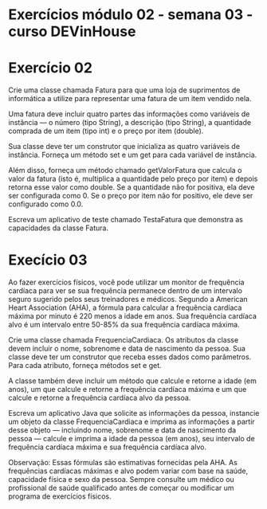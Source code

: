 
# Exercícios módulo 02 - semana 03 - curso DEVinHouse


# Exercício 02 

Crie uma classe chamada Fatura para que uma loja de suprimentos de informática a utilize para representar uma fatura de um item vendido nela.

Uma fatura deve incluir quatro partes das informações como variáveis de instância — o número (tipo String), a descrição (tipo String), a quantidade comprada de um item (tipo int) e o preço por item (double).

Sua classe deve ter um construtor que inicializa as quatro variáveis de instância. Forneça um método set e um get para cada variável de instância.

Além disso, forneça um método chamado getValorFatura que calcula o valor da fatura (isto é, multiplica a quantidade pelo preço por item) e depois retorna esse valor como double. Se a quantidade não for positiva, ela deve ser configurada como 0. Se o preço por item não for positivo, ele deve ser configurado como 0.0.

Escreva um aplicativo de teste chamado TestaFatura que demonstra as capacidades da classe Fatura.

# Execício 03

Ao fazer exercícios físicos, você pode utilizar um monitor de frequência cardíaca para ver se sua frequência permanece dentro de um intervalo seguro sugerido pelos seus treinadores e médicos. 
Segundo a American Heart Association (AHA), a fórmula para calcular a frequência cardíaca máxima por minuto é 220 menos a idade em anos. 
Sua frequência cardíaca alvo é um intervalo entre 50-85% da sua frequência cardíaca máxima.

Crie uma classe chamada FrequenciaCardiaca. Os atributos da classe devem incluir o nome, sobrenome e data de nascimento da pessoa. 
Sua classe deve ter um construtor que receba esses dados como parâmetros. Para cada atributo, forneça métodos set e get.

A classe também deve incluir um método que calcule e retorne a idade (em anos), um que calcule e retorne a frequência cardíaca máxima e um que calcule e retorne a frequência cardíaca alvo da pessoa.

Escreva um aplicativo Java que solicite as informações da pessoa, instancie um objeto da classe FrequenciaCardiaca e imprima as informações a partir desse objeto 
— incluindo nome, sobrenome e data de nascimento da pessoa 
— calcule e imprima a idade da pessoa (em anos), seu intervalo de frequência cardíaca máxima e sua frequência cardíaca alvo.

Observação: Essas fórmulas são estimativas fornecidas pela AHA. 
As frequências cardíacas máximas e alvo podem variar com base na saúde, capacidade física e sexo da pessoa. 
Sempre consulte um médico ou profissional de saúde qualificado antes de começar ou modificar um programa de exercícios físicos.
